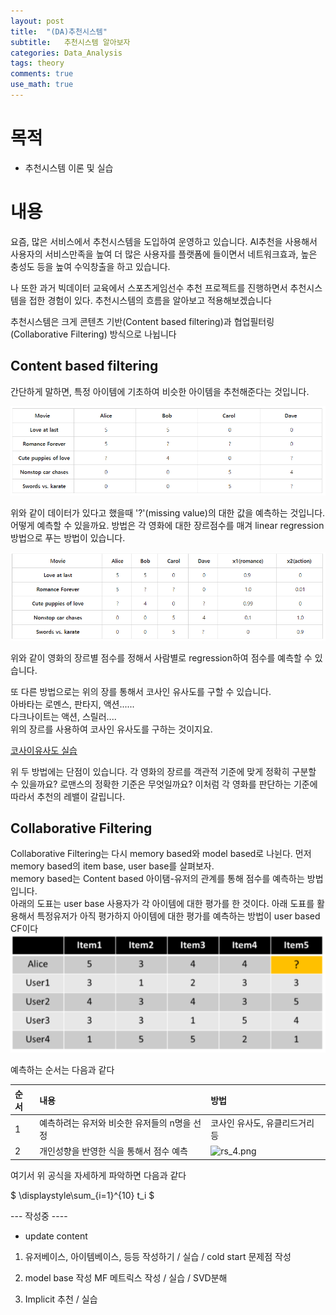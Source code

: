 ```yaml
---
layout: post
title:  "(DA)추천시스템"
subtitle:   추천시스템 알아보자
categories: Data_Analysis
tags: theory
comments: true  
use_math: true
---
```


# 목적
- 추천시스템 이론 및 실습

# 내용

요즘, 많은 서비스에서 추천시스템을 도입하여 운영하고 있습니다. AI추천을 사용해서 사용자의 서비스만족을 높여 
더 많은 사용자를 플랫폼에 들이면서 네트워크효과, 높은 충성도 등을 높여 수익창출을 하고 있습니다.  

나 또한 과거 빅데이터 교육에서 스포츠게임선수 추천 프로젝트를 진행하면서 추천시스템을 접한 경험이 있다. 추천시스템의 흐름을 알아보고 적용해보겠습니다 

추천시스템은 크게 콘텐츠 기반(Content based filtering)과 협업필터링(Collaborative Filtering) 방식으로 나뉩니다

## Content based filtering  
간단하게 말하면, 특정 아이템에 기초하여 비슷한 아이템을 추천해준다는 것입니다. 

![rs_1.png](rs_1.png)

위와 같이 데이터가 있다고 했을때 '?'(missing value)의 대한 값을 예측하는 것입니다. 
어떻게 예측할 수 있을까요. 방법은 각 영화에 대한 장르점수를 매겨 linear regression방법으로 푸는 방법이 있습니다.


![rs_2.png](rs_2.png)

위와 같이 영화의 장르별 점수를 정해서 사람별로 regression하여 점수를 예측할 수 있습니다.

또 다른 방법으로는 위의 장를 통해서 코사인 유사도를 구할 수 있습니다.   
아바타는 로멘스, 판타지, 액션......  
다크나이트는 액션, 스릴러....    
위의 장르를 사용하여 코사인 유사도를 구하는 것이지요.  

[코사이유사도 실습]()

위 두 방법에는 단점이 있습니다. 각 영화의 장르를 객관적 기준에 맞게 정확히 구분할 수 있을까요? 로맨스의 정확한 기준은 무엇일까요? 
이처럼 각 영화를 판단하는 기준에 따라서 추천의 레밸이 갈립니다.

## Collaborative Filtering

Collaborative Filtering는 다시 memory based와 model based로 나뉜다.
먼저 memory based의 item base, user base를 살펴보자.  
memory based는 Content based 아이탬-유저의 관계를 통해 점수를 예측하는 방법입니다.   
아래의 도표는 user base 사용자가 각 아이템에 대한 평가를 한 것이다. 
아래 도표를 활용해서 특정유저가 아직 평가하지 아이템에 대한 평가를 예측하는 방법이 user based CF이다  
![rs_3.png](rs_3.png)  

예측하는 순서는 다음과 같다

|순서|내용|방법|
|:---|:---|:---| 
|1|예측하려는 유저와 비슷한 유저들의 n명을 선정|코사인 유사도, 유클리드거리 등|
|2|개인성향을 반영한 식을 통해서 점수 예측|![rs_4.png](rs_4.png)|  

여기서 위 공식을 자세하게 파악하면 다음과 같다    

$ \displaystyle\sum_{i=1}^{10} t_i $



--- 작성중 ----
- update content  
1. 유저베이스, 아이템베이스, 등등 작성하기 / 실습 / cold start 문제점 작성

2. model base 작성
MF 메트릭스 작성 / 실습 / SVD분해 

3. Implicit 추천 / 실습 





